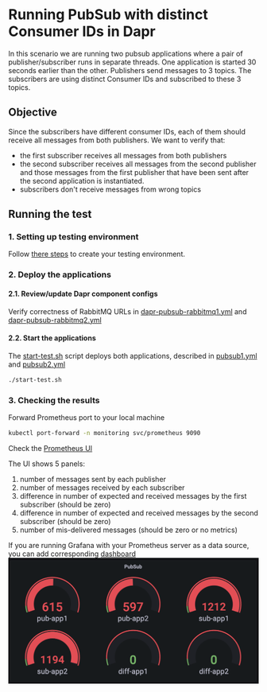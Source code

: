 # Running PubSub with distinct Consumer IDs in Dapr

In this scenario we are running two pubsub applications where a pair of publisher/subscriber runs in separate threads.
One application is started 30 seconds earlier than the other.
Publishers send messages to 3 topics. The subscribers are using distinct Consumer IDs and subscribed to these 3 topics.

## Objective

Since the subscribers have different consumer IDs, each of them should receive all messages from both publishers.
We want to verify that:
 - the first subscriber receives all messages from both publishers
 - the second subscriber receives all messages from the second publisher and those messages from the first publisher that have been sent after the second application is instantiated.
 - subscribers don't receive messages from wrong topics

## Running the test

### 1. Setting up testing environment

Follow [there steps](../infra/README.md) to create your testing environment.

### 2. Deploy the applications

#### 2.1. Review/update Dapr component configs

Verify correctness of RabbitMQ URLs in [dapr-pubsub-rabbitmq1.yml](./dapr-pubsub-rabbitmq1.yml) and [dapr-pubsub-rabbitmq2.yml](./dapr-pubsub-rabbitmq2.yml)

#### 2.2. Start the applications

The [start-test.sh](./start-test.sh) script deploys both applications, described in [pubsub1.yml](./pubsub1.yml) and [pubsub2.yml](./pubsub2.yml)
```bash
./start-test.sh
```

### 3. Checking the results

Forward Prometheus port to your local machine

```bash
kubectl port-forward -n monitoring svc/prometheus 9090
```

Check the [Prometheus UI](http://localhost:9090/graph?g0.expr=sum(pub_total%7Berror%3D%22%22%2Cerror!~%22.%2B127.0.0.1%3A50001.%2B%22%7D)%20by%20(pubsub)&g0.tab=1&g0.stacked=0&g0.show_exemplars=0&g0.range_input=1h&g1.expr=sum(sub_total)%20by%20(pubsub)&g1.tab=1&g1.stacked=0&g1.show_exemplars=0&g1.range_input=1h&g2.expr=sum(sub_total%7Bpubsub%3D%22pubsub1%22%7D)%20-%20sum(pub_total%7Bpubsub%3D%22pubsub1%22%2Cerror%3D%22%22%2Cerror!~%22.%2B127.0.0.1%3A50001.%2B%22%7D)%20-%20sum(pub_total%7Bpubsub%3D%22pubsub2%22%2Cerror%3D%22%22%2Cerror!~%22.%2B127.0.0.1%3A50001.%2B%22%7D)&g2.tab=1&g2.stacked=0&g2.show_exemplars=0&g2.range_input=1h&g3.expr=sum(sub_total%7Bpubsub%3D%22pubsub2%22%7D)%20-%202*sum(pub_total%7Bpubsub%3D%22pubsub2%22%2Cerror%3D%22%22%2Cerror!~%22.%2B127.0.0.1%3A50001.%2B%22%7D)&g3.tab=1&g3.stacked=0&g3.show_exemplars=0&g3.range_input=1h&g4.expr=sub_total%7Bmiss!%3D%22%22%7D&g4.tab=1&g4.stacked=0&g4.show_exemplars=0&g4.range_input=1h)

The UI shows 5 panels:
1. number of messages sent by each publisher
2. number of messages received by each subscriber
3. difference in number of expected and received messages by the first subscriber (should be zero)
4. difference in number of expected and received messages by the second subscriber (should be zero)
5. number of mis-delivered messages (should be zero or no metrics)

If you are running Grafana with your Prometheus server as a data source, you can add corresponding [dashboard](./grafana/dashboard.json)
![grafana dashboard](./grafana/dashboard.png "PubSub stats")
